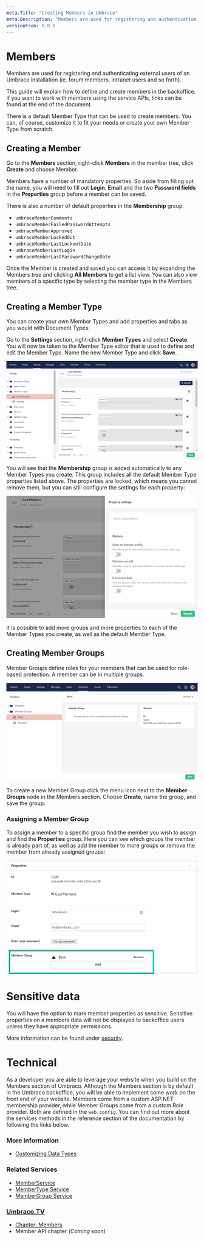 ```yaml
---
meta.Title: "Creating Members in Umbraco"
meta.Description: "Members are used for registering and authentication external / frontend users of an Umbraco installation. This could be Forum members and Intranet members."
versionFrom: 8.0.0
---
```


# Members
Members are used for registering and authenticating external users of an Umbraco installation (ie. forum members, intranet users and so forth).

This guide will explain how to define and create members in the backoffice. If you want to work with members using the service APIs, links can be found at the end of the document.

There is a default Member Type that can be used to create members. You can, of course, customize it to fit your needs or create your own Member Type from scratch.

## Creating a Member
Go to the __Members__ section, right-click __Members__ in the member tree, click __Create__ and choose Member.

Members have a number of mandatory properties. So aside from filling out the name, you will need to fill out  __Login__, __Email__ and the two __Password fields__ in the __Properties__ group before a member can be saved.

There is also a number of default properties in the __Membership__ group:

- `umbracoMemberComments`
- `umbracoMemberFailedPasswordAttempts`
- `umbracoMemberApproved`
- `umbracoMemberLockedOut`
- `umbracoMemberLastLockoutDate`
- `umbracoMemberLastLogin`
- `umbracoMemberLastPasswordChangeDate`

Once the Member is created and saved you can access it by expanding the Members tree and clicking __All Members__ to get a list view. You can also view members of a specific type by selecting the member type in the Members tree.

## Creating a Member Type

You can create your own Member Types and add properties and tabs as you would with Document Types.

Go to the __Settings__ section, right-click __Member Types__ and select __Create__. You will now be taken to the Member Type editor that is used to define and edit the Member Type. Name the new Member Type and click __Save__.

![Member Type Editor](images/Member-Type-Editor.png)

You will see that the __Membership__ group is added automatically to any Member Types you create. This group includes all the default Member Type properties listed above. The properties are locked, which means you cannot remove them, but you can still configure the settings for each property:

![Configure property settings](images/member-type-property-settings.png)

It is possible to add more groups and more properties to each of the Member Types you create, as well as the default Member Type.

## Creating Member Groups

Member Groups define roles for your members that can be used for role-based protection. A member can be in multiple groups.

![Creating a Member Group](images/Member-group.png)

To create a new Member Group click the menu icon next to the __Member Groups__ node in the Members section. Choose __Create__, name the group, and save the group.

### Assigning a Member Group

To assign a member to a specific group find the member you wish to assign and find the __Properties__ group. Here you can see which groups the member is already part of, as well as add the member to more groups or remove the member from already assigned groups:

![Assigning a Member Group](images/assign-member-group.png)

# Sensitive data

You will have the option to mark member properties as sensitive. Sensitive properties on a members data will not be displayed to backoffice users unless they have appropriate permissions.

More information can be found under [security](../../../Reference/Security/#sensitive-data).

# Technical

As a developer you are able to leverage your website when you build on the Members section of Umbraco.
Although the Members section is by default in the Umbraco backoffice, you will be able to implement some work on the front end of your website.
Members come from a custom ASP.NET membership provider, while Member Groups come from a custom Role provider. Both are defined in the `web.config`.
You can find out more about the services methods in the reference section of the documentation by following the links below.

### More information
- [Customizing Data Types](../Data-Types/)

### Related Services
- [MemberService](../../../Reference/Management/Services/MemberService/index.md)
- [MemberType Service](../../../Reference/Management/Services/MemberTypeService/index.md)
- [MemberGroup Service](../../../Reference/Management/Services/MemberGroupService/index.md)

### [Umbraco.TV](https://umbraco.tv)
- [Chapter: Members](https://umbraco.tv/videos/umbraco-v7/content-editor/administrative-content/members/what-is-a-member/)
- Member API chapter *(Coming soon)*
